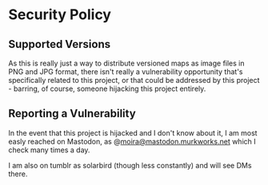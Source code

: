 # Security Policy

## Supported Versions

As this is really just a way to distribute versioned maps as image files
in PNG and JPG format, there isn't really a vulnerability opportunity
that's specifically related to this project, or that could be addressed
by this project - barring, of course, someone hijacking this project
entirely.

## Reporting a Vulnerability

In the event that this project is hijacked and I don't know about it,
I am most easly reached on Mastodon, as @moira@mastodon.murkworks.net
which I check many times a day.

I am also on tumblr as solarbird (though less constantly) and will see DMs
there.
